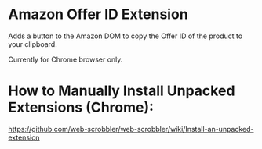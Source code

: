 # Amazon Offer ID Extension 
Adds a button to the Amazon DOM to copy the Offer ID of the product to your clipboard.

Currently for Chrome browser only.

# How to Manually Install Unpacked Extensions (Chrome): 
https://github.com/web-scrobbler/web-scrobbler/wiki/Install-an-unpacked-extension
